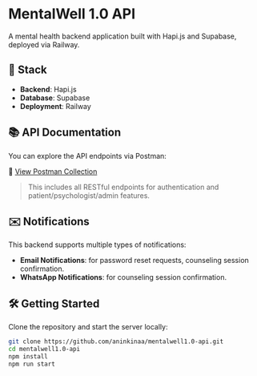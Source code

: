 # MentalWell 1.0 API

A mental health backend application built with Hapi.js and Supabase, deployed via Railway.

## 🚀 Stack
- **Backend**: Hapi.js
- **Database**: Supabase
- **Deployment**: Railway

## 📚 API Documentation

You can explore the API endpoints via Postman:

🔗 [View Postman Collection](https://documenter.getpostman.com/view/30109959/2sB2qi6wmH)

> This includes all RESTful endpoints for authentication and patient/psychologist/admin features.

## ✉️ Notifications

This backend supports multiple types of notifications:

- **Email Notifications**: for password reset requests, counseling session confirmation.
- **WhatsApp Notifications**: for counseling session confirmation.



## 🛠 Getting Started

Clone the repository and start the server locally:

```bash
git clone https://github.com/aninkinaa/mentalwell1.0-api.git
cd mentalwell1.0-api
npm install
npm run start
